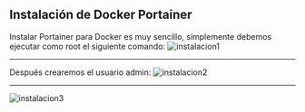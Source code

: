 ## Instalación de Docker Portainer
Instalar Portainer para Docker es muy sencillo, simplemente debemos ejecutar como root el siguiente comando:
![instalacion1](https://i.ibb.co/zhVNsbj/instalacion1.png)
- - -
Después crearemos el usuario admin:
![instalacion2](https://i.ibb.co/HDPSvKZ/instalacion2.png)
- - -
![instalacion3](https://i.ibb.co/vwF7cvj/instalacion3.png)
